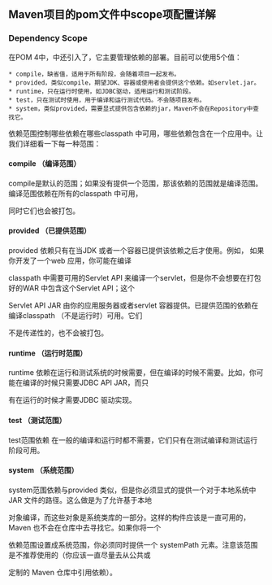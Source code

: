 ## Maven项目的pom文件中scope项配置详解

### Dependency Scope 

在POM 4中，<dependency>中还引入了<scope>，它主要管理依赖的部署。目前<scope>可以使用5个值： 

    * compile，缺省值，适用于所有阶段，会随着项目一起发布。 
    * provided，类似compile，期望JDK、容器或使用者会提供这个依赖。如servlet.jar。 
    * runtime，只在运行时使用，如JDBC驱动，适用运行和测试阶段。 
    * test，只在测试时使用，用于编译和运行测试代码。不会随项目发布。 
    * system，类似provided，需要显式提供包含依赖的jar，Maven不会在Repository中查找它。

依赖范围控制哪些依赖在哪些classpath 中可用，哪些依赖包含在一个应用中。让我们详细看一下每一种范围：
 
#### compile （编译范围）
 
compile是默认的范围；如果没有提供一个范围，那该依赖的范围就是编译范围。编译范围依赖在所有的classpath 中可用，

同时它们也会被打包。
 
#### provided （已提供范围）
 
provided 依赖只有在当JDK 或者一个容器已提供该依赖之后才使用。例如， 如果你开发了一个web 应用，你可能在编译

classpath 中需要可用的Servlet API 来编译一个servlet，但是你不会想要在打包好的WAR 中包含这个Servlet API；这个

Servlet API JAR 由你的应用服务器或者servlet 容器提供。已提供范围的依赖在编译classpath （不是运行时）可用。它们

不是传递性的，也不会被打包。
 
#### runtime （运行时范围）
 
runtime 依赖在运行和测试系统的时候需要，但在编译的时候不需要。比如，你可能在编译的时候只需要JDBC API JAR，而只

有在运行的时候才需要JDBC
 驱动实现。
 
#### test （测试范围）
 
test范围依赖 在一般的编译和运行时都不需要，它们只有在测试编译和测试运行阶段可用。
 
#### system （系统范围）
 
system范围依赖与provided 类似，但是你必须显式的提供一个对于本地系统中JAR 文件的路径。这么做是为了允许基于本地

对象编译，而这些对象是系统类库的一部分。这样的构件应该是一直可用的，Maven 也不会在仓库中去寻找它。如果你将一个

依赖范围设置成系统范围，你必须同时提供一个 systemPath 元素。注意该范围是不推荐使用的（你应该一直尽量去从公共或

定制的 Maven 仓库中引用依赖）。

